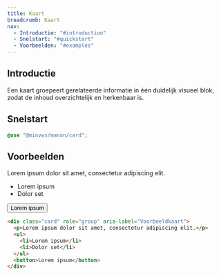 ```yaml
---
title: Kaart
breadcrumb: Kaart
nav:
  - Introductie: "#introduction"
  - Snelstart: "#quickstart"
  - Voorbeelden: "#examples"
---
```


<h2 id="introduction">Introductie</h2>

Een kaart groepeert gerelateerde informatie in één duidelijk visueel blok, zodat de inhoud overzichtelijk en herkenbaar is.

<h2 id="quickstart">Snelstart</h2>

```scss
@use "@minvws/manon/card";
```

<h2 id="examples">Voorbeelden</h2>

<div class="card" role="group" aria-label="Voorbeeldkaart">
  <p>Lorem ipsum dolor sit amet, consectetur adipiscing elit.</p>
  <ul>
    <li>Lorem ipsum</li>
    <li>Dolor set</li>
  </ul>
  <button>Lorem ipsum</button>
</div>

```html
<div class="card" role="group" aria-label="Voorbeeldkaart">
  <p>Lorem ipsum dolor sit amet, consectetur adipiscing elit.</p>
  <ul>
    <li>Lorem ipsum</li>
    <li>Dolor set</li>
  </ul>
  <button>Lorem ipsum</button>
</div>
```
